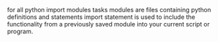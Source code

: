 for all python import modules tasks
modules are files containing python definitions and statements
import statement is used to include the functionality from a previously saved module into your current script or program.
